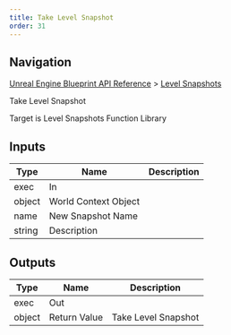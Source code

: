 ```yaml
---
title: Take Level Snapshot
order: 31
---
```

## Navigation

[Unreal Engine Blueprint API Reference](https://dev.epicgames.com/documentation/en-us/unreal-engine/BlueprintAPI) > [Level Snapshots](https://dev.epicgames.com/documentation/en-us/unreal-engine/BlueprintAPI/LevelSnapshots)

Take Level Snapshot

Target is Level Snapshots Function Library

## Inputs

| Type | Name | Description |
| --- | --- | --- |
| exec | In |  |
| object | World Context Object |  |
| name | New Snapshot Name |  |
| string | Description |  |

## Outputs

| Type | Name | Description |
| --- | --- | --- |
| exec | Out |  |
| object | Return Value | Take Level Snapshot |
